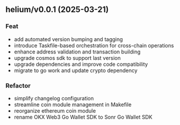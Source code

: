 ## helium/v0.0.1 (2025-03-21)

### Feat

- add automated version bumping and tagging
- introduce Taskfile-based orchestration for cross-chain operations
- enhance address validation and transaction building
- upgrade cosmos sdk to support last version
- upgrade dependencies and improve code compatibility
- migrate to go work and update crypto dependency

### Refactor

- simplify changelog configuration
- streamline coin module management in Makefile
- reorganize ethereum coin module
- rename OKX Web3 Go Wallet SDK to Sonr Go Wallet SDK
